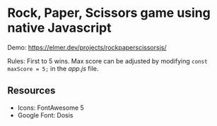 # Rock, Paper, Scissors game using native Javascript

Demo: https://elmer.dev/projects/rockpaperscissorsjs/

Rules: First to 5 wins. Max score can be adjusted by modifying `const maxScore = 5;` in the _app.js_ file.

## Resources
* Icons: FontAwesome 5
* Google Font: Dosis
